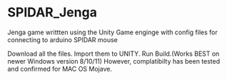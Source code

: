 # SPIDAR_Jenga
Jenga game writtten using the Unity Game enginge with config files for connecting to arduino SPIDAR mouse

Download all the files. Import them to UNITY. Run Build.(Works BEST on newer Windows version 8/10/11) 
However, complatibilty has been tested and confirmed for MAC OS Mojave.
